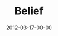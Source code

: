 ---
layout: message
category: message
series: "Game Changers"
title: "Belief "
date: 2012-03-17-00-00
message_id: 718
audio: "http://s3.amazonaws.com/crossroads-media/message/audio/gamechangers_02.mp3"
audio-duration: "55:15"
program: "http://s3.amazonaws.com/crossroads-media/documents/03_17-18_12Program.pdf"
description: "Today we're talking about how Game Changers believe in something bigger than themselves."
video: "http://s3.amazonaws.com/crossroads-media/message/video/gamechangers_02.mp4"
video-duration: "55:23"
video-image: "http://s3.amazonaws.com/crossroads-media/images/gamechangers_02_still.jpg"
explicit: false
---
